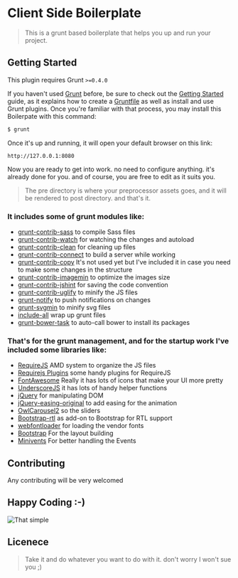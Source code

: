 # Client Side Boilerplate
> This is a grunt based boilerplate that helps you up and run your project.

## Getting Started
This plugin requires Grunt `>=0.4.0`

If you haven't used [Grunt](http://gruntjs.com/) before, be sure to check out the [Getting Started](http://gruntjs.com/getting-started) guide, as it explains how to create a [Gruntfile](http://gruntjs.com/sample-gruntfile) as well as install and use Grunt plugins. Once you're familiar with that process, you may install this Boilerpate with this command:

```sh
$ grunt
```

Once it's up and running, it will open your default browser on this link:
```url
http://127.0.0.1:8080
```
Now you are ready to get into work. no need to configure anything. it's already done for you. and of course, you are free to edit as it suits you.

> The pre directory is where your preprocessor assets goes, and it will be rendered to post directory. and that's it.

### It includes some of grunt modules like:
* [grunt-contrib-sass](https://github.com/gruntjs/grunt-contrib-sass) to compile Sass files
* [grunt-contrib-watch](https://github.com/gruntjs/grunt-contrib-watch) for watching the changes and autoload
* [grunt-contrib-clean](https://github.com/gruntjs/grunt-contrib-clean) for cleaning up files
* [grunt-contrib-connect](https://github.com/gruntjs/grunt-contrib-connect) to build a server while working
* [grunt-contrib-copy](https://github.com/gruntjs/grunt-contrib-copy) It's not used yet but I've included it in case you need to make some changes in the structure
* [grunt-contrib-imagemin](https://github.com/gruntjs/grunt-contrib-imagemin) to optimize the images size
* [grunt-contrib-jshint](https://github.com/gruntjs/grunt-contrib-jshint) for saving the code convention
* [grunt-contrib-uglify](https://github.com/gruntjs/grunt-contrib-uglify) to minify the JS files
* [grunt-notify](https://github.com/dylang/grunt-notify) to push notifications on changes
* [grunt-svgmin](https://github.com/sindresorhus/grunt-svgmin) to minify svg files
* [include-all](https://github.com/balderdashy/include-all) wrap up grunt files
* [grunt-bower-task](https://github.com/yatskevich/grunt-bower-task) to auto-call bower to install its packages

### That's for the grunt management, and for the startup work I've included some libraries like:

* [RequireJS](https://github.com/jrburke/requirejs) AMD system to organize the JS files
* [Requirejs Plugins](https://github.com/millermedeiros/requirejs-plugins) some handy plugins for RequireJS
* [FontAwesome](https://github.com/FortAwesome/Font-Awesome) Really it has lots of icons that make your UI more pretty 
* [UnderscoreJS](https://github.com/jashkenas/underscore) it has lots of handy helper functions
* [jQuery](https://github.com/jquery/jquery) for manipulating DOM
* [jQuery-easing-original](https://github.com/gdsmith/jquery.easing) to add easing for the animation
* [OwlCarousel2](https://github.com/smashingboxes/OwlCarousel2) so the sliders 
* [Bootstrap-rtl](https://github.com/morteza/bootstrap-rtl) as add-on to Bootstrap for RTL support 
* [webfontloader](https://github.com/typekit/webfontloader) for loading the vendor fonts
* [Bootstrap](https://github.com/twbs/bootstrap) For the layout building
* [Minivents](https://github.com/allouis/minivents) For better handling the Events

## Contributing
Any contributing will be very welcomed

## Happy Coding :-)
![That simple](https://media.giphy.com/media/nGMnDqebzDcfm/giphy.gif "That simple")

## Licenece
> Take it and do whatever you want to do with it. don't worry I won't sue you ;)